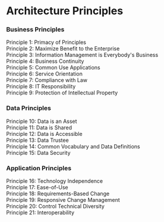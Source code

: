 
# Architecture Principles
### Business Principles  
Principle 1: Primacy of Principles  
Principle 2: Maximize Benefit to the Enterprise  
Principle 3: Information Management is Everybody's Business  
Principle 4: Business Continuity  
Principle 5: Common Use Applications  
Principle 6: Service Orientation  
Principle 7: Compliance with Law  
Principle 8: IT Responsibility  
Principle 9: Protection of Intellectual Property  
  
### Data Principles  
Principle 10: Data is an Asset  
Principle 11: Data is Shared  
Principle 12: Data is Accessible  
Principle 13: Data Trustee  
Principle 14: Common Vocabulary and Data Definitions  
Principle 15: Data Security  
  
### Application Principles  
Principle 16: Technology Independence  
Principle 17: Ease-of-Use  
Principle 18: Requirements-Based Change  
Principle 19: Responsive Change Management  
Principle 20: Control Technical Diversity  
Principle 21: Interoperability  
